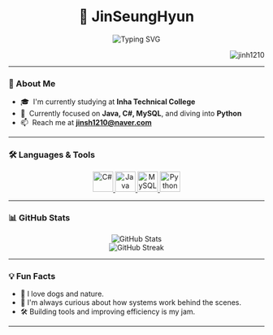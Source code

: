 <h1 align="center">🚀 JinSeungHyun</h1>
<p align="center">
  <img src="https://readme-typing-svg.herokuapp.com?font=Fira+Code&size=24&duration=3000&pause=1000&center=true&vCenter=true&width=600&height=80&lines=Welcome+to+my+GitHub!;Java+•+C%23+•+MySQL+•+Python" alt="Typing SVG" />
</p>

<p align="right">
  <img src="https://komarev.com/ghpvc/?username=jinh1210&label=Profile+views&color=blueviolet&style=flat" alt="jinh1210" />
</p>

---

### 🌟 About Me
- 🎓 &nbsp;I'm currently studying at **Inha Technical College**
- 🌱 &nbsp;Currently focused on **Java, C#, MySQL**, and diving into **Python**
- 📫 &nbsp;Reach me at **[jinsh1210@naver.com](mailto:jinsh1210@naver.com)**

---

### 🛠️ Languages & Tools
<p align="center">
  <a href="https://learn.microsoft.com/en-us/dotnet/csharp/" target="_blank">
    <img src="https://cdn.jsdelivr.net/gh/devicons/devicon/icons/csharp/csharp-original.svg" width="40" height="40" alt="C#" />
  </a>
  <a href="https://www.java.com" target="_blank">
    <img src="https://cdn.jsdelivr.net/gh/devicons/devicon/icons/java/java-original.svg" width="40" height="40" alt="Java" />
  </a>
  <a href="https://www.mysql.com/" target="_blank">
    <img src="https://cdn.jsdelivr.net/gh/devicons/devicon/icons/mysql/mysql-original-wordmark.svg" width="40" height="40" alt="MySQL" />
  </a>
  <a href="https://www.python.org/" target="_blank">
    <img src="https://cdn.jsdelivr.net/gh/devicons/devicon/icons/python/python-original.svg" width="40" height="40" alt="Python" />
  </a>
</p>

---

### 📊 GitHub Stats
<p align="center">
  <img src="https://github-readme-stats.vercel.app/api?username=jinsh1210&show_icons=true&theme=tokyonight" alt="GitHub Stats" />
  <br>
  <img src="https://github-readme-streak-stats.herokuapp.com?user=jinsh1210&theme=tokyonight&hide_border=false" alt="GitHub Streak" />
</p>

---

### 💡 Fun Facts
- 🐶 I love dogs and nature.
- 🧠 I'm always curious about how systems work behind the scenes.
- 🛠️ Building tools and improving efficiency is my jam.

---

